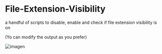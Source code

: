 # File-Extension-Visibility
a handful of scripts to disable, enable and check if file extension visibility is on


(Yo can modify the output as you prefer)

![imagen](https://github.com/Mikelsinho/File-Extension-Visibility/assets/123953113/216384a6-3eca-4a31-997d-3021188e8bd8)

